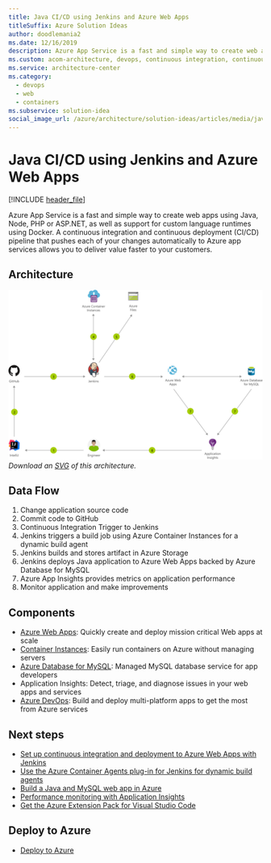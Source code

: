 ```yaml
---
title: Java CI/CD using Jenkins and Azure Web Apps
titleSuffix: Azure Solution Ideas
author: doodlemania2
ms.date: 12/16/2019
description: Azure App Service is a fast and simple way to create web apps using Java, Node, PHP or ASP.NET, as well as support for custom language runtimes using Docker. A continuous integration and continuous deployment (CI/CD) pipeline that pushes each of your changes automatically to Azure app services allows you to deliver value faster to your customers.
ms.custom: acom-architecture, devops, continuous integration, continuous delivery, CI/CD, continuous deployment, interactive-diagram, is-deployable, 'https://azure.microsoft.com/solutions/architecture/java-cicd-using-jenkins-and-azure-web-apps/'
ms.service: architecture-center
ms.category:
  - devops
  - web
  - containers
ms.subservice: solution-idea
social_image_url: /azure/architecture/solution-ideas/articles/media/java-cicd-using-jenkins-and-azure-web-apps.png
---
```


# Java CI/CD using Jenkins and Azure Web Apps

[!INCLUDE [header_file](../../../includes/sol-idea-header.md)]

Azure App Service is a fast and simple way to create web apps using Java, Node, PHP or ASP.NET, as well as support for custom language runtimes using Docker. A continuous integration and continuous deployment (CI/CD) pipeline that pushes each of your changes automatically to Azure app services allows you to deliver value faster to your customers.

## Architecture

![Architecture diagram](../media/java-cicd-using-jenkins-and-azure-web-apps.png)
*Download an [SVG](../media/java-cicd-using-jenkins-and-azure-web-apps.svg) of this architecture.*

## Data Flow

1. Change application source code
1. Commit code to GitHub
1. Continuous Integration Trigger to Jenkins
1. Jenkins triggers a build job using Azure Container Instances for a dynamic build agent
1. Jenkins builds and stores artifact in Azure Storage
1. Jenkins deploys Java application to Azure Web Apps backed by Azure Database for MySQL
1. Azure App Insights provides metrics on application performance
1. Monitor application and make improvements

## Components

* [Azure Web Apps](https://azure.microsoft.com/services/app-service/web): Quickly create and deploy mission critical Web apps at scale
* [Container Instances](https://azure.microsoft.com/services/container-instances): Easily run containers on Azure without managing servers
* [Azure Database for MySQL](https://azure.microsoft.com/services/mysql): Managed MySQL database service for app developers
* Application Insights: Detect, triage, and diagnose issues in your web apps and services
* [Azure DevOps](https://azure.microsoft.com/services/devops): Build and deploy multi-platform apps to get the most from Azure services

## Next steps

* [Set up continuous integration and deployment to Azure Web Apps with Jenkins](https://docs.microsoft.com/azure/jenkins/java-deploy-webapp-tutorial)
* [Use the Azure Container Agents plug-in for Jenkins for dynamic build agents](https://docs.microsoft.com/azure/jenkins/azure-container-agents-plugin-run-container-as-an-agent)
* [Build a Java and MySQL web app in Azure](https://docs.microsoft.com/azure/app-service/app-service-web-tutorial-java-mysql)
* [Performance monitoring with Application Insights](https://docs.microsoft.com/azure/application-insights/app-insights-detect-triage-diagnose)
* [Get the Azure Extension Pack for Visual Studio Code](https://marketplace.visualstudio.com/items?itemName=ms-vscode.vscode-azureextensionpack)

## Deploy to Azure

* [Deploy to Azure](https://azure.microsoft.com/resources/templates/jenkins-cicd-webapp)
